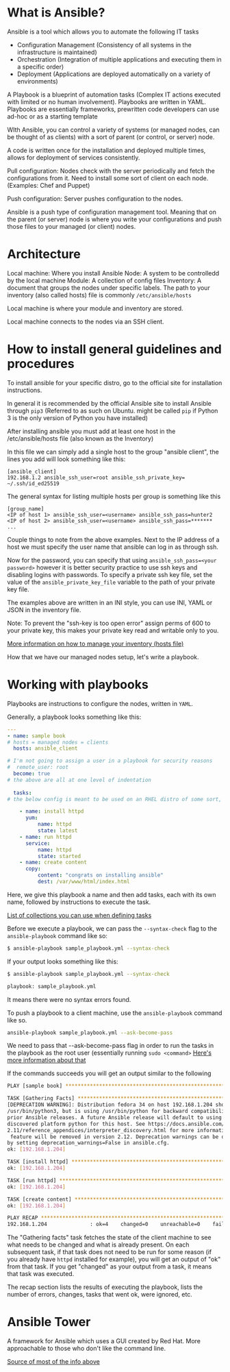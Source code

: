 # What is Ansible?

Ansible is a tool which allows you to automate the following IT tasks
* Configuration Management (Consistency of all systems in the infrastructure is maintained)
* Orchestration (Integration of multiple applications and executing them in a specific order)
* Deployment (Applications are deployed automatically on a variety of environments)

A Playbook is a blueprint of automation tasks (Complex IT actions executed with limited or no human involvement). Playbooks are written in YAML.
Playbooks are essentially frameworks, prewritten code developers can use ad-hoc or as a starting template

WIth Ansible, you can control a variety of systems (or managed nodes, can be thought of as clients) with a sort of parent (or control, or server) node.  

A code is written once for the installation and deployed multiple times, allows for deployment of services consistently.


Pull configuration: Nodes check with the server periodically and fetch the configurations from it. Need to install some sort of client on each node. (Examples: Chef and Puppet)

Push configuration: Server pushes configuration to the nodes.

Ansible is a push type of configuration management tool. Meaning that on the parent (or server) node is where you write your configurations and push those files to your managed (or client) nodes.

# Architecture
Local machine: Where you install Ansible
Node: A system to be controlledd by the local machine
Module: A collection of config files
Inventory: A document that groups the nodes under specific labels. The path to your inventory (also called hosts) file is commonly `/etc/ansible/hosts`


Local machine is where your module and inventory are stored.

Local machine connects to the nodes via an SSH client.

# How to install general guidelines and procedures

To install ansible for your specific distro, go to the official site for installation instructions.

In general it is recommended by the official Ansible site to install Ansible through `pip3` (Referred to as such on Ubuntu. might be called `pip` if Python 3 is the only version of Python you have installed)

After installing ansible you must add at least one host in the /etc/ansible/hosts file (also known as the Inventory)

In this file we can simply add a single host to the group "ansible client", the lines you add will look something like this:

```
[ansible_client]
192.168.1.2 ansible_ssh_user=root ansible_ssh_private_key= ~/.ssh/id_ed25519
```
The general syntax for listing multiple hosts per group is something like this

```
[group_name]
<IP of host 1> ansible_ssh_user=<username> ansible_ssh_pass=hunter2
<IP of host 2> ansible_ssh_user=<username> ansible_ssh_pass=*******
...
```

Couple things to note from the above examples.
Next to the IP address of a host we must specify the user name that ansible can log in as through ssh.

Now for the password, you can specify that using ``ansible_ssh_pass=<your password>`` however it is better security practice to use ssh keys and disabling logins with passwords.
To specify a private ssh key file, set the value of the ``ansible_private_key_file`` variable to the path of your private key file.


The examples above are written in an INI style, you can use INI, YAML or JSON in the inventory file.

Note: To prevent the "ssh-key is too open error" assign perms of 600 to your private key, this makes your private key read and writable only to you.



[More information on how to manage your inventory (hosts file)](https://docs.ansible.com/ansible/latest/user_guide/intro_inventory.html#connecting-to-hosts-behavioral-inventory-parameters)

How that we have our managed nodes setup, let's write a playbook.

# Working with playbooks


Playbooks are instructions to configure the nodes, written in `YAML`.

Generally, a playbook looks something like this:
```YAML
---
- name: sample book
# hosts = managed nodes = clients
  hosts: ansible_client

# I'm not going to assign a user in a playbook for security reasons
#  remote_user: root
  become: true
# the above are all at one level of indentation
  
  tasks:
# the below config is meant to be used on an RHEL distro of some sort, such as Fedora or Oracle Linux

    - name: install httpd
      yum: 
          name: httpd
          state: latest
    - name: run httpd
      service:
          name: httpd
          state: started
    - name: create content
      copy:
          content: "congrats on installing ansible"
          dest: /var/www/html/index.html

```

Here, we give this playbook a name and then add tasks, each with its own name, followed by instructions to execute the task.

[List of collections you can use when defining tasks](https://docs.ansible.com/ansible/latest/collections/index.html#list-of-collections)

Before we execute a playbook, we can pass the `--syntax-check` flag to the `ansible-playbook` command like so:

```sh
$ ansible-playbook sample_playbook.yml --syntax-check
```
If your output looks something like this:
```sh
$ ansible-playbook sample_playbook.yml --syntax-check

playbook: sample_playbook.yml
```
It means there were no syntax errors found.

To push a playbook to a client machine, use the `ansible-playbook` command like so.


```sh
ansible-playbook sample_playbook.yml --ask-become-pass
```

We need to pass that --ask-become-pass flag in order to run the tasks in the playbook as the root user (essentially running `sudo <command>`
[Here's more information about that](https://www.middlewareinventory.com/blog/ansible-sudo-ansible-become-example/)


If the commands succeeds you will get an output similar to the following
```sh
PLAY [sample book] *************************************************************

TASK [Gathering Facts] *********************************************************
[DEPRECATION WARNING]: Distribution fedora 34 on host 192.168.1.204 should use
/usr/bin/python3, but is using /usr/bin/python for backward compatibility with
prior Ansible releases. A future Ansible release will default to using the
discovered platform python for this host. See https://docs.ansible.com/ansible/
2.11/reference_appendices/interpreter_discovery.html for more information. This
 feature will be removed in version 2.12. Deprecation warnings can be disabled
by setting deprecation_warnings=False in ansible.cfg.
ok: [192.168.1.204]

TASK [install httpd] ***********************************************************
ok: [192.168.1.204]

TASK [run httpd] ***************************************************************
ok: [192.168.1.204]

TASK [create content] **********************************************************
ok: [192.168.1.204]

PLAY RECAP *********************************************************************
192.168.1.204              : ok=4    changed=0    unreachable=0    failed=0    skipped=0    rescued=0    ignored=0
```

The "Gathering facts" task fetches the state of the client machine to see what needs to be changed and what is already present. On each subsequent task, if that task does not need to be run for some reason (if you already have `httpd` installed for example), you will get an output of "ok" from that task. If you get "changed" as your output from a task, it means that task was executed.

The recap section lists the results of executing the playbook, lists the number of errors, changes, tasks that went ok, were ignored, etc.




# Ansible Tower
A framework for Ansible which uses a GUI created by Red Hat. More approachable to those who don't like the command line.

[Source of most of the info above](https://youtu.be/EcnqJbxBcM0)